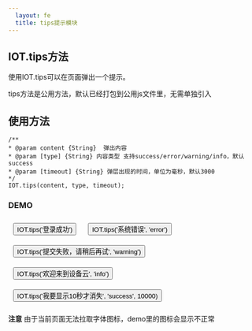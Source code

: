```yaml
---
  layout: fe
  title: tips提示模块
---
```


<style>
    .button{
        margin: 10px;
    }
</style>

## IOT.tips方法

使用IOT.tips可以在页面弹出一个提示。

tips方法是公用方法，默认已经打包到公用js文件里，无需单独引入

## 使用方法

    /**
    * @param content {String}  弹出内容
    * @param [type] {String} 内容类型 支持success/error/warning/info，默认success
    * @param [timeout] {String} 弹层出现的时间，单位为毫秒，默认3000
    */
    IOT.tips(content, type, timeout);




### DEMO

<button onclick="IOT.tips('登录成功');" class="button">IOT.tips('登录成功')</button>
<button onclick="IOT.tips('系统错误', 'error');" class="button">IOT.tips('系统错误', 'error')</button>
<button onclick="IOT.tips('提交失败，请稍后再试', 'warning');" class="button">IOT.tips('提交失败，请稍后再试', 'warning')</button>
<button onclick="IOT.tips('欢迎来到设备云', 'info');" class="button">IOT.tips('欢迎来到设备云', 'info')</button>
<button onclick="IOT.tips('我要显示10秒才消失', 'success', 10000);" class="button">IOT.tips('我要显示10秒才消失', 'success', 10000)</button>

**注意** 由于当前页面无法拉取字体图标，demo里的图标会显示不正常